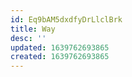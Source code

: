 ```yaml
---
id: Eq9bAM5dxdfyDrLlclBrk
title: Way
desc: ''
updated: 1639762693865
created: 1639762693865
---
```


